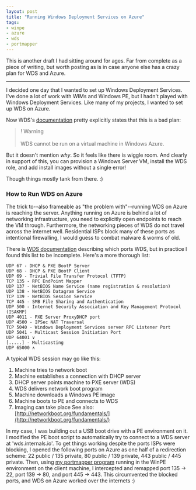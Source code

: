 ```yaml
---
layout: post
title: "Running Windows Deployment Services on Azure"
tags:
- winpe
- azure
- wds
- portmapper
---
```



This is another draft I had sitting around for ages. Far from complete as a piece of writing, but worth posting as is in case anyone else has a crazy plan for WDS and Azure.

- - - -

I decided one day that I wanted to set up Windows Deployment Services. I've done a lot of work with WIMs and Windows PE, but I hadn't played with Windows Deployment Services. Like many of my projects, I wanted to set up WDS on Azure.

Now WDS's [documentation](http://technet.microsoft.com/en-us/library/hh831764.aspx) pretty explicitly states that this is a bad plan:

> ! Warning  
><br/>
> WDS cannot be run on a virtual machine in Windows Azure.  

But it doesn't mention _why_. So it feels like there is wiggle room. And clearly in support of this, you can provision a Windows Server VM, install the WDS role, and add install images without a single error!

Though things mostly tank from there. :)

### How to Run WDS on Azure

The trick to--also frameable as "the problem with"--running WDS on Azure is reaching the server. Anything running on Azure is behind a lot of networking infrastructure, you need to explicitly open endpoints to reach the VM through. Furthermore, the networking pieces of WDS do not travel across the internet well. Residential ISPs block many of these ports as intentional firewalling, I would guess to combat malware & worms of old.

There is [WDS documentation](https://technet.microsoft.com/en-us/library/cc732918(v=ws.10)) describing which ports WDS, but in practice I found this list to be incomplete. Here's a more thorough list:

```
UDP 67 - DHCP & PXE BootP Server
UDP 68 - DHCP & PXE BootP Client 
UDP 69 - Trivial File Transfer Protocol (TFTP)
TCP 135 - RPC EndPoint Mapper
UDP 137 - NetBIOS Name Service (name registration & resolution)
UDP 138 - NetBIOS Datagram Service
TCP 139 - NetBIOS Session Service
TCP 445 - SMB File Sharing and Authentication
UDP 500 - Internet Security Association and Key Management Protocol (ISAKMP)
UDP 4011 - PXE Server ProxyDHCP port
UDP 4500 - IPSec NAT Traversal
TCP 5040 - Windows Deployment Services server RPC Listener Port
UDP 5041 - Multicast Session Initiation Port
UDP 64001 ∨
[.....] - Multicasting
UDP 65000 ∧
```

A typical WDS session may go like this:

1. Machine tries to network boot
2. Machine establishes a connection with DHCP server
3. DHCP server points machine to PXE server (WDS)
4. WDS delivers network boot program
5. Machine downloads a Windows PE image
6. Machine boots to PE and connects to WDS
7. Imaging can take place
See also: [http://networkboot.org/fundamentals/](http://networkboot.org/fundamentals/)

In my case, I was building out a USB boot drive with a PE environment on it. I modified the PE boot script to automatically try to connect to a WDS server at 'wds.internals.io'. To get things working despite the ports ISPs were blocking, I opened the following ports on Azure as one half of a redirection scheme: 22 public / 135 private, 80 public / 139 private, 443 public / 445 private. Then, using [my portmapper program](https://github.com/dfct/PortMapper) running in the WinPE environment on the client machine, I intercepted and remapped port 135 -> 22, port 139 -> 80, and port 445 -> 443. This circumvented the blocked ports, and WDS on Azure worked over the internets :)
